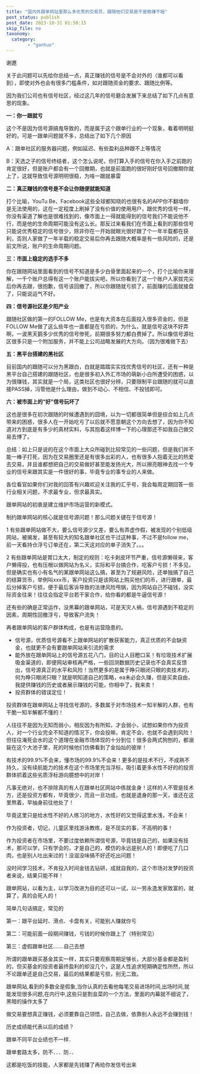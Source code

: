 ```yaml
---
title: "国内外跟单网站里那么多优秀的交易员，跟随他们交易是不是稳赚不赔"
post_status: publish
post_date: 2023-10-31 01:58:15
skip_file: no
taxonomy:
  category:
        - "ganhuo"
---
```


谢邀

​关于此问题可以先给你总结一点，真正赚钱的信号是不会对外的（谁都可以看到），即使对外也会有很多门槛条件，如对跟随资金的要求、跟随比例等。

因为我们公司也有信号社区，经过这几年的信号磨合发展下来​总结了如下几点有意思的现象。

**一：你一跟就亏**

这个不是因为信号源搞鬼导致的，而是属于这个跟单行业的一个现象，看着明明挺好的，可是一跟单问题就不多，总结出了如下几个原因

A：跟单社区的服务器问题，例如延迟、有些盈利品种跟不上等情况

B：天选之子的信号终结者，这个怎么说呢，你打算入手的信号在你入手之前跑的肯定很好，但是账户都会有一个回撤期，也就是前面跑的很好刚好信号回撤期你就上了，这就导致信号源明明很稳，为啥一跟就暴雷

**​二：​真正赚钱的信号是不会让你随便就能知道**

打个比喻，YouTu Be、Facebook这些全球都知晓的也很有名的APP​你不翻墙你是无法使用的，这在一定程度上刷掉了没有价值的使用用户，跟优秀的信号一样，你没有渠道了解也是很难找到的，像市面上一得就能得到的信号我们不能说他不行，而是他的生命周期可能没有这么长。那反过来看我们在市面上看到的那些信号只能说优秀稳定的信号很少，除非你在一开始就眼光很好跟了个一年半载都在获利，否则人家做了一年半载的稳定交易后你再去跟随大概率是有一些风险的，还是前文所说，账户的生命周期问题。

**三：市面上稳定的选手不多**

你在跟随网站里面看到的信号​不知道是多少白骨里面起来的一个，打个比喻你来理解，一千个账户总得有这一个账户能拔尖吧，所以你看到了这一个账户人家拔完尖后你再去跟，很抱歉，信号该回撤了，所以你跟随就亏损了，前面赚的后面就接盘了，只能说运气不好。

**四：信号源社区是夕阳产业**

跟随社区做的第一的FOLLOW Me，也是有大资本在后面投入很多资金的，但是FOLLOW Me做了这么些年也一直都是在亏损的，为什么，就是信号这块不好弄啊，一波黑天鹅多少优秀的信号惨死，前期很多努力都白费掉了。所以像信号源社区很多只是一个附加服务，并不能上公司战略发展的大方向。（因为很难做下去）

**五：黑平台搭建的黑社区**

目前国内的跟随可以分为黑跟白，白就是踏踏实实找优秀信号的社区，还有一种是黑平台自己搭建的跟随社区，也是很多初入外汇市场的萌新小白所遭受的困惑，以为很赚钱，其实就是一个局，这类社区也很好分辨，只要限制平台跟随的就可以直接PASS掉，冯管他是什么理由，做到不动心、不相信、不投钱即可。

**六：被市面上的“好”信号玩坏了**

这也是​很多在初次跟随的时候遭遇到的囧境，以为一切都很简单但是综合如上几点带来的困惑，很多人在一开始吃亏了以后就不愿意朝这个方向去想了，因为你不知道对方到底是有多少的真材实料，与其抱着这样博一下的心理那还不如我自己做交易去博了。

总结：如上只是说的在这个市面上大众所碰到​比较常见的一些问题，但是我们并不能一棒子打死，因为在交易圈里还是有很多出彩的人，也有很多人抱着无比的热爱去交易，并且谁都想把自己的交易做好甚至能发扬光大，所以擦亮眼神去找一个专业的信号来跟其实是一件很好的事，毕竟专业的事专业的人来做。

​​​​​​​各位看官如果你们对我的回答有兴趣​欢迎关注我的汇乎号，我会每周定期回答一些行业相关问题，不求最专业，但求最真实。​

跟单网站的初衷是建立维护市场运营的新模式。

制约跟单网站的核心就是信号源问题！那么问题关键在于信号源！

1 有些跟单网站做不大，要么信号源少又差，要么有弄虚作假，被发现的个别低级网站，被揭发，甚至有较大的知名跟单社区也干过这种事，不过不是follow me，前一天看持仓浮亏订单还在，第二天这对应的单子消失了。。。

2 有些跟单网站是胃口太大，制定的规则：吃卡剥皮环节严重，信号源懒得来，客户懒得投，也有压根以做网站为名义，实际和平台搞合作，吃客户亏损！不多见，但是确实也有小有名气的某跟单网站这么搞，甚至为了规避风险，还单独搞了自己的结算货币，举例叫xxx币，客户投资只是该网站上购买他们的币，进行跟单，最后分掉客户亏损，便于最后客诉导致的法律风险甩锅，因为网站自己不碰钱，没实际资金往来！往往会指定平台若干家合作，给你看的都是牛逼信号源！

还有些的确是正常运作，没黑幕的跟单网站，可是天灾人祸，信号源遇到不稳定的因素，周期性回撤浮亏，导致客户流失！

再者跟单网站的客户群体构成，也是有运营隐患的。

- 信号源，优质信号源看不上跟单网站的扩散获客能力，真正优质的不会缺资金，也就更不会有要跟单网站来引流的需求
- 能外放在跟单网站上的信号源五花八门，目的让人目瞪口呆！有垃圾技术扩展吸金渠道的，即便网站审核再严格，一些回测数据历史记录也不会真实反馈出，信号源真正的水平和风险！当然更多的是属于睁只眼闭只眼的卖技术的，何为睁只眼闭只眼？就是明知道自己的策略，ea未必会久赚，但是买卖自由，我提供赚钱的历史或者展示赚钱的可能，你相中了，我来卖！
- 投资群体的错误定位！

投资群体在跟单网站上寻找信号源的，多数属于对市场技术一知半解的人群，也有干脆一知半解都不懂的！

人往往不是因为无知而弱小，相反因为有所知，才会弱小，试想如果你作为投资人，对一个行业完全不知道的情况下，你会投嘛，肯定不会，也就不会遇到风险！但往往淹死会水的这个道理在金融市场体现的十分到位！很多会两式狗刨的，都溺毙在这个大池子里，死的时候他们仿佛看到了金灿灿的彼岸！

有技术的99.9%不会来，懂市场的99.9%不会来！更多的是技术不行，不成熟不持久，没有续航能力的技术在这个市场里充当浮标，吸引着更多水性不好的的投资群体抓着这些劣质浮标游向臆想中的对岸！

凡事无绝对，也不排除真的有人在跟单社区网站中练就金身！这样的人不管是技术方，还是投资方都有，毕竟很少，而且一旦功成，也就是退身的那一天，谁还在这里熬着，早抽身前往他处了！

毕竟这里只是给水性不好的人练习的地方，水性好的又觉得这里水浅，不会来！

作为投资者，切记，儿童区里找游泳教练，是不现实的事，不高明的事！

作为投资者在市场里，不要过度依赖所谓信号源，毕竟钱是自己的，如果没有技术，那可以学，只有学会的，才是自己的，模仿的永远是别人的！即便吃了几口肉，也是别人吐出来过的！没滋没味搞不好还吃出问题！

没时间学习技术，不肯投入时间金钱去钻研，成就自我的，这个市场对发梦的投资者来说，结果只能不祥！

跟单网站，以看为主，以学习改进为目的还可以一试，以一劳永逸发家致富的，就算了，真的会死人的！

简单几句话搞定，常见的

第一：跟平台延时、滑点、卡盘有关，可能别人赚就你亏

第二：可能前面一段期间赚钱，亏钱的时候你跟上了（特别常见）

第三：虚假跟单社区…….自己去想

所谓的跟单跟买基金其实一样，其实只要观察周期足够长，大部分基金都是盈利的，但买基金的投资者最终盈利的却没几个，这是人性追求短期确定性所然，所以不论跟单还是自己交易，最后的结果都是亏损，别无二致。

跟单网站,看到的多数全是假象,当你认真的去看他每笔交易进场时间,出场时间,就能发现很多问题,在内行中,这些只是割韭菜的一个方法，里面的内幕就不细说了，黑暗的操作太多了

做交易要想真正赚钱，必须要靠自己领悟，自己去做，依靠别人永远不会赚到钱！

历史成绩能代表以后的成绩？

跟单不同平台业绩也不一样．

跟单套路太多，防不．．．防．．​

这都是吃饭的技能，人家都是先钱赚了再给你发信号出来
